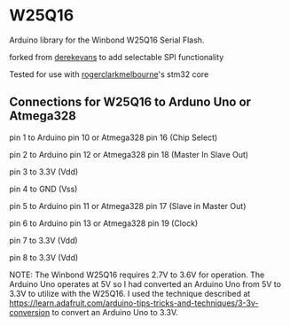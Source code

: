 # W25Q16
Arduino library for the Winbond W25Q16 Serial Flash.

forked from [derekevans](https://github.com/derekevans/W25Q16) to add selectable SPI functionality

Tested for use with [rogerclarkmelbourne](https://github.com/rogerclarkmelbourne/Arduino_STM32)'s stm32 core

## Connections for W25Q16 to Arduno Uno or Atmega328

pin 1 to Arduino pin 10 or Atmega328 pin 16 (Chip Select)

pin 2 to Arduino pin 12 or Atmega328 pin 18 (Master In Slave Out)

pin 3 to 3.3V (Vdd)

pin 4 to GND (Vss)

pin 5 to Arduino pin 11 or Atmega328 pin 17 (Slave in Master Out)

pin 6 to Arduino pin 13 or Atmega328 pin 19 (Clock)

pin 7 to 3.3V (Vdd)

pin 8 to 3.3V (Vdd)

NOTE: The Winbond W25Q16 requires 2.7V to 3.6V for operation.  The Arduino Uno operates at 5V so I had converted an Arduino Uno from 5V to 3.3V to utilize with the W25Q16.  I used the technique described at https://learn.adafruit.com/arduino-tips-tricks-and-techniques/3-3v-conversion to convert an Arduino Uno to 3.3V.
